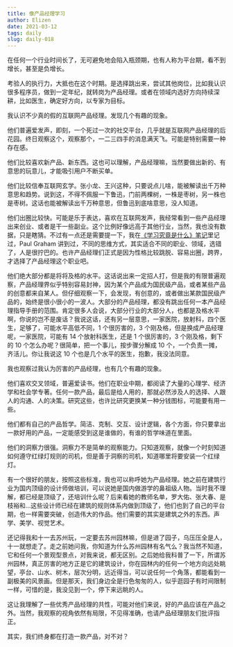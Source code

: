 ```yaml
--- 
title: 像产品经理学习
author: Elizen
date: 2021-03-12
tags: daily
slug: daily-018
---
```


在任何一个行业时间长了，无可避免地会陷入瓶颈期，也有人称为平台期，看不到增长，甚至是负增长。  

考验人的执行力，大抵也在这个时期。是选择跳出来，尝试其他岗位，比如我认识很多程序员，做到一定年纪，就转岗为产品经理。或者在领域内选好方向持续深耕，比如医生，确定好方向，以专家为目标。  

我认识不少真的假的互联网产品经理。发现几个有趣的现象。  

他们普遍爱发声，即刻，一个死过一次的社交平台，几乎就是互联网产品经理的后花园。终日观察这个，观察那个，一二三四手的消息满天飞。可能是特别需要一种存在感。  

他们比较喜欢新产品、新东西。这也可以理解，产品经理嘛，当然要做出新的、有意思的玩意儿，才能吸引用户不断买单。  

他们比较信奉互联网玄学。张小龙、王兴这种，只要说点儿啥，能被解读出千万种意思和趋势。说到这，不得不佩服一下鲁迅，门前两棵树，一株是枣树，另一株也是枣树。这话也能被解读出千万种意思，但鲁迅到底啥意思，没人知道。  

他们出圈比较快。可能是乐于表达，喜欢在互联网发声，我经常看到一些产品经理出来创业、或者是干一些副业。这个比例好像远高于其他行业，当然，我也没有数据，只是瞎猜。不过有一点还是需要提一下，我在[《学习究竟是什么》笔记][1]里记过，Paul Graham 讲到过，不同的思维方式，其实适合不同的职业、领域，选错了，人是很拧巴的。也许产品经理们正式是因为性格比较跳脱、容易出圈，跨界，才选择了产品经理这个职业吧。  

他们绝大部分都是将将及格的水平。这话说出来一定招人打，但是我的有限普遍观察，产品经理界似乎特别容易封神，因为某个产品成为国民级产品，或者某些产品的创意都来自某人。但仔细观察一下，会发现，有创意的，或者做出某款国民级产品的，始终是很小很小的一波人。大部分的产品经理，都没有跳出任何一本产品经理指导手册的范围。肯定很多人会说，大部分行业的大部分人，也都是及格水平啊，你说的岂不是废话？我说这话，还有另一层意思，一家医院，放射科，四个医生，足够了，可能水平高低不同，1 个很厉害的，3 个刚及格，但是换成产品经理呢，一家医院，可能有 14 个放射科医生，还是 1 个很厉害的，3 个刚及格，剩下的 10 个怎么办呢？很简单，把一个事儿，按步骤分解成 10 个，一个负责一摊，齐活儿。你让我说这 10 个也是几个水平的医生，抱歉，我没法同意。  

我也观察过我认为厉害的产品经理，也有几个有趣的现象。  

他们喜欢交叉领域，普遍爱读书。他们在职业中期，都阅读了大量的心理学、经济学和社会学专著。任何一款产品，最后是给人用的，那就必然涉及人的选择、人跟人的沟通、人的决策。研究这些，也许比研究更换某一种分钱图标，可能要有用一些。  

​他们都有自己的产品哲学。简洁、克制、交互、设计逻辑，各个方面，你只要拿出一款好用的产品，一定能感受到这是谁做的，有谁的哲学味道在里面。  

他们的洞察力很强。洞察力不是简单的观察能力。只知道观察，就像一个时刻知道如何遵守红绿灯规则的司机，但是善于洞察的​司机，知道哪里将要安装一个红绿灯。  

有一个很好的朋友，按照这些标准，我也可以称呼她为产品经理。她之前在建筑行业为国内顶级的设计师做培训，可以说她是国内做游学的鼻祖级人物。当时我不理解，都已经是顶级了，还培训什么呢？后来看她的教师名单，罗大佑、张大春、是枝裕和...这些设计师已经在建筑的规则体系内做到顶级了，他们也到了自己的平台期，也一样需要突破，创造伟大的作品。他们需要的其实是建筑之外的东西。声学、美学、视觉艺术。  

还记得我和十一去苏州玩，一定要去苏州园林嘛，但是进了园子，乌压压全是人，十一就想走了。走之前她问我，你知道为什么苏州园林有名气么？我当然不知道，它和任何一个景观型景点，对我来说，都无区别。之后她给我科普了一下，所谓苏州园林，真正厉害的地方正是它的建筑设计，你在园林内的任何一个地方向远处眺望，亭台、山水、树木，层次分明，远近得当，可以说任何一个角落，都能看到一副极美的风景画。但是那天，我们身边全是行色匆匆的人，似乎逛园子有时间限制一样，可惜的是，我没见到一个，停下来远眺的人。  

这让我理解了一些优秀产品经理的共性，可能对他们来说，好的产品应该在产品之外。当然，我观察的视角依然有局限，不见得准确，也请产品经理朋友们批评指正。  

其实，我们终身都在打造一款产品，对不对？  

[1]:	https://elizen.me/post/2021/02/what-is-learning/